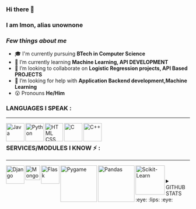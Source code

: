 ### Hi there 👋
### I am Imon, alias unownone
  
### *Few things about me*

- 🎓 I'm currently pursuing **BTech in Computer Science**
- 🌱 I’m currently learning **Machine Learning, API DEVELOPMENT**
- 👯 I’m looking to collaborate on **Logistic Regression projects, API Based PROJECTS**
- 🤔 I’m looking for help with **Application Backend development,Machine Learning**
- 😮 Pronouns **He/Him**

### LANGUAGES I SPEAK :
---

<img align="left" alt="Java" width="50px" src="https://cdn.vox-cdn.com/thumbor/VoXJ8IaxCj5_U-366JhtUHLkdQ0=/0x0:640x427/1400x1050/filters:focal(0x0:640x427):format(jpeg)/cdn.vox-cdn.com/assets/1087137/java_logo_640.jpg" />
<img align="left" alt="Python" width="50px" src="https://banner2.cleanpng.com/20180712/cos/kisspng-learning-to-program-using-python-programming-langu-tic-tac-toe-logo-5b47098b6cd292.0915139615313821554458.jpg" />
<img align="left" alt="HTML CSS JS" width="50px" src="http://p92.com/binaries/content/gallery/p92website/technologies/htmlcssjs-overview.png" />
<img align="left" alt="C" width="50px" src="https://upload.wikimedia.org/wikipedia/commons/thumb/1/18/C_Programming_Language.svg/1200px-C_Programming_Language.svg.png" />
<img align="left" alt="C++" width="50px" src="https://upload.wikimedia.org/wikipedia/commons/1/18/ISO_C%2B%2B_Logo.svg" />
<br />
<br />

### SERVICES/MODULES I KNOW :zap: :
---
  <img align="left" alt="Django" width="50px" src="https://static.djangoproject.com/img/logos/django-logo-negative.png" />
  <img align="left" alt="MongoDB" width="40px" src="https://images.cms.fivetran.com/mgtdf72hs0mx/6EqChQTpjHA93FltCUKXwf/066e4052c668145acb311e8d12508c3c/MongoDB.svg?fm=jpg&w=1200&q=80&fit=fill" />
  <img align="left" alt="Flask" width="50px" src="https://www.kindpng.com/picc/m/188-1882416_flask-python-logo-hd-png-download.png"/>
  <img align="left" alt="Pygame" width="100px" src="https://camo.githubusercontent.com/1971c0a4f776fb5351c765c37e59630c83cabd52/68747470733a2f2f7777772e707967616d652e6f72672f696d616765732f6c6f676f2e706e67"/>
  <img align="left" alt="Pandas" width="100px" src="https://www.kindpng.com/picc/m/574-5747046_python-pandas-logo-transparent-hd-png-download.png"/>
  <img align="left" alt="Scikit-Learn" width="80px" src="https://img.favpng.com/13/13/20/scikit-learn-python-scikit-image-logo-brand-png-favpng-DiDpZ1ewwNabVHftX6ieU1Wx4.jpg"/>

<br/>
<br/>

<details>
  <summary> GITHUB STATS :eye: :lips: :eye: </summary>
  
### ![Anurag's GitHub stats](https://github-readme-stats.vercel.app/api?username=unownone&show_icons=true&theme=onedark)

### ![Top Langs](https://github-readme-stats.vercel.app/api/top-langs/?username=unownone&show_icons=true&theme=onedark)

</details>
